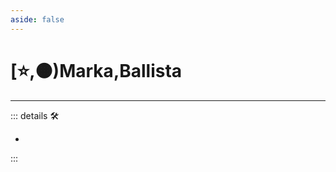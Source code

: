 ```yaml
---
aside: false
---
```

# [⭐,🟠)<labor>Marka</labor>,<motor>Ballista</motor>

---

<!-- =================================================== -->
<!-- =================================================== -->
<!-- =================================================== -->
<!-- =================================================== -->
<!-- =================================================== -->
::: details 🛠

-

:::
